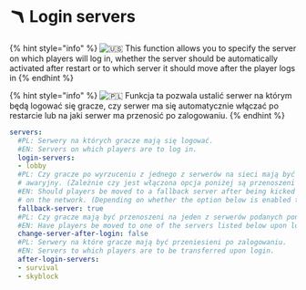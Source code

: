 # 🪃 Login servers

{% hint style="info" %}
![🇺🇸](https://twemoji.maxcdn.com/2/svg/1f1fa-1f1f8.svg) This function allows you to specify the server on which players will log in, whether the server should be automatically activated after restart or to which server it should move after the player logs in
{% endhint %}

{% hint style="info" %}
![🇵🇱](https://twemoji.maxcdn.com/2/svg/1f1f5-1f1f1.svg) Funkcja ta pozwala ustalić serwer na którym będą logować się gracze, czy serwer ma się automatycznie włączać po restarcie lub na jaki serwer ma przenosić po zalogowaniu.
{% endhint %}

```yaml
servers:
  #PL: Serwery na których gracze mają się logować.
  #EN: Servers on which players are to log in.
  login-servers:
  - lobby
  #PL: Czy gracze po wyrzuceniu z jednego z serwerów na sieci mają być przenoszeni na serwer
  # awaryjny. (Zależnie czy jest włączona opcja poniżej są przenoszeni na serwer logowania lub po zalogowaniu)
  #EN: Should players be moved to a fallback server after being kicked from one of the servers
  # on the network. (Depending on whether the option below is enabled they are moved to the login server or after login)
  fallback-server: true
  #PL: Czy gracze mają być przenoszeni na jeden z serwerów podanych poniżej po zalogowaniu.
  #EN: Have players be moved to one of the servers listed below upon login.
  change-server-after-login: false
  #PL: Serwery na które gracze mają być przeniesieni po zalogowaniu.
  #EN: Servers to which players are to be transferred upon login.
  after-login-servers:
  - survival
  - skyblock
```

